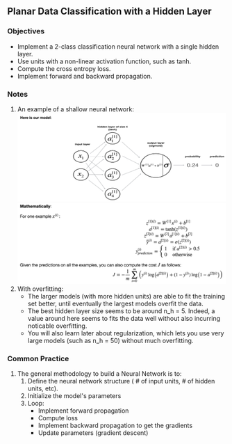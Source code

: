 ## Planar Data Classification with a Hidden Layer

### Objectives
* Implement a 2-class classification neural network with a single hidden layer.
* Use units with a non-linear activation function, such as tanh.
* Compute the cross entropy loss.
* Implement forward and backward propagation.

### Notes
1. An example of a shallow neural network: 
![](./img/NN_diagram.png)  
![](./img/NN_formula.png)  
2. With overfitting: 
	* The larger models (with more hidden units) are able to fit the training set better, until eventually the largest models overfit the data.
	* The best hidden layer size seems to be around n_h = 5. Indeed, a value around here seems to fits the data well without also incurring noticable overfitting.
	* You will also learn later about regularization, which lets you use very large models (such as n_h = 50) without much overfitting.

### Common Practice
1. The general methodology to build a Neural Network is to:
	1. Define the neural network structure ( # of input units,  # of hidden units, etc). 
	2. Initialize the model's parameters
	3. Loop:
    	- Implement forward propagation
    	- Compute loss
    	- Implement backward propagation to get the gradients
    	- Update parameters (gradient descent)